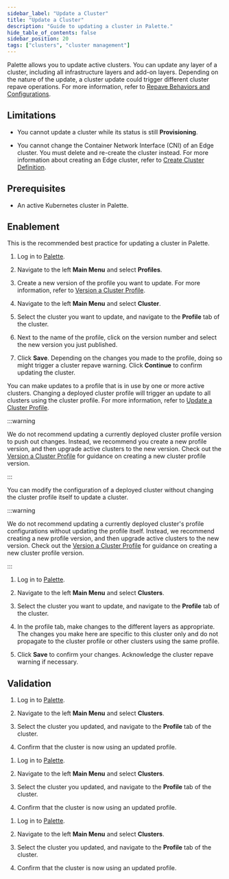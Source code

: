 ```yaml
---
sidebar_label: "Update a Cluster"
title: "Update a Cluster"
description: "Guide to updating a cluster in Palette."
hide_table_of_contents: false
sidebar_position: 20
tags: ["clusters", "cluster management"]
---
```


Palette allows you to update active clusters. You can update any layer of a cluster, including all infrastructure layers and add-on layers. Depending on the nature of the update, a cluster update could trigger different cluster repave operations. For more information, refer to [Repave Behaviors and Configurations](./node-pool.md#repave-behavior-and-configuration).

## Limitations

- You cannot update a cluster while its status is still **Provisioning**.

- You cannot change the Container Network Interface (CNI) of an Edge cluster. You must delete and re-create the cluster instead. For more information about creating an Edge cluster, refer to [Create Cluster Definition](../edge/site-deployment/site-installation/cluster-deployment.md).

## Prerequisites

- An active Kubernetes cluster in Palette.

## Enablement

<Tabs groupId="update-method">
<TabItem value="profile-version" label="Use a new cluster profile version">

This is the recommended best practice for updating a cluster in Palette.

1. Log in to [Palette](https://console.spectrocloud.com).

2. Navigate to the left **Main Menu** and select **Profiles**.

3. Create a new version of the profile you want to update. For more information, refer to [Version a Cluster Profile](../../profiles/cluster-profiles/modify-cluster-profiles/version-cluster-profile.md).

4. Navigate to the left **Main Menu** and select **Cluster**.

5. Select the cluster you want to update, and navigate to the **Profile** tab of the cluster.

6. Next to the name of the profile, click on the version number and select the new version you just published.

7. Click **Save**. Depending on the changes you made to the profile, doing so might trigger a cluster repave warning. Click **Continue** to confirm updating the cluster.

</TabItem>

<TabItem value="update-cluster-profile" label="Update cluster profile">

You can make updates to a profile that is in use by one or more active clusters. Changing a deployed cluster profile will trigger an update to all clusters using the cluster profile. For more information, refer to [Update a Cluster Profile](../../profiles/cluster-profiles/modify-cluster-profiles/update-cluster-profile.md).

:::warning

We do not recommend updating a currently deployed cluster profile version to push out changes. Instead, we recommend you create a new profile version, and then upgrade active clusters to the new version. Check out the [Version a Cluster Profile](../../profiles/cluster-profiles/modify-cluster-profiles/version-cluster-profile.md) for guidance on creating a new cluster profile version.

:::

</TabItem>

<TabItem value="override-profile-config" label="Override cluster profile configurations">

You can modify the configuration of a deployed cluster without changing the cluster profile itself to update a cluster.

:::warning

We do not recommend updating a currently deployed cluster's profile configurations without updating the profile itself. Instead, we recommend creating a new profile version, and then upgrade active clusters to the new version. Check out the [Version a Cluster Profile](../../profiles/cluster-profiles/modify-cluster-profiles/version-cluster-profile.md) for guidance on creating a new cluster profile version.

:::

1. Log in to [Palette](https://console.spectrocloud.com).

2. Navigate to the left **Main Menu** and select **Clusters**.

3. Select the cluster you want to update, and navigate to the **Profile** tab of the cluster.

4. In the profile tab, make changes to the different layers as appropriate. The changes you make here are specific to this cluster only and do not propagate to the cluster profile or other clusters using the same profile.

5. Click **Save** to confirm your changes. Acknowledge the cluster repave warning if necessary.

</TabItem>
</Tabs>

## Validation

<Tabs groupId="update-method">
<TabItem value="profile-version" label="Use a new cluster profile version">

1. Log in to [Palette](https://console.spectrocloud.com).

2. Navigate to the left **Main Menu** and select **Clusters**.

3. Select the cluster you updated, and navigate to the **Profile** tab of the cluster.

4. Confirm that the cluster is now using an updated profile.

</TabItem>

<TabItem value="update-cluster-profile" label="Update cluster profile">

1. Log in to [Palette](https://console.spectrocloud.com).

2. Navigate to the left **Main Menu** and select **Clusters**.

3. Select the cluster you updated, and navigate to the **Profile** tab of the cluster.

4. Confirm that the cluster is now using an updated profile.

</TabItem>

<TabItem value="override-profile-config" label="Override cluster profile configurations">

1. Log in to [Palette](https://console.spectrocloud.com).

2. Navigate to the left **Main Menu** and select **Clusters**.

3. Select the cluster you updated, and navigate to the **Profile** tab of the cluster.

4. Confirm that the cluster is now using an updated profile.

</TabItem>
</Tabs>
